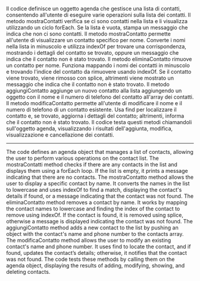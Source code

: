 
Il codice definisce un oggetto agenda che gestisce una lista di contatti, consentendo all'utente di eseguire varie operazioni sulla lista dei contatti. Il metodo mostraContatti verifica se ci sono contatti nella lista e li visualizza utilizzando un ciclo forEach. Se la lista è vuota, stampa un messaggio che indica che non ci sono contatti. Il metodo mostraContatto permette all'utente di visualizzare un contatto specifico per nome. Converte i nomi nella lista in minuscolo e utilizza indexOf per trovare una corrispondenza, mostrando i dettagli del contatto se trovato, oppure un messaggio che indica che il contatto non è stato trovato. Il metodo eliminaContatto rimuove un contatto per nome. Funziona mappando i nomi dei contatti in minuscolo e trovando l'indice del contatto da rimuovere usando indexOf. Se il contatto viene trovato, viene rimosso con splice, altrimenti viene mostrato un messaggio che indica che il contatto non è stato trovato. Il metodo aggiungiContatto aggiunge un nuovo contatto alla lista aggiungendo un oggetto con il nome e il numero di telefono del contatto all'array dei contatti. Il metodo modificaContatto permette all'utente di modificare il nome e il numero di telefono di un contatto esistente. Usa find per localizzare il contatto e, se trovato, aggiorna i dettagli del contatto; altrimenti, informa che il contatto non è stato trovato. Il codice testa questi metodi chiamandoli sull'oggetto agenda, visualizzando i risultati dell'aggiunta, modifica, visualizzazione e cancellazione dei contatti.

--------------------------------------------------------------------------------------------------------------------------------------------------------------------------------------------

The code defines an agenda object that manages a list of contacts, allowing the user to perform various operations on the contact list. The mostraContatti method checks if there are any contacts in the list and displays them using a forEach loop. If the list is empty, it prints a message indicating that there are no contacts. The mostraContatto method allows the user to display a specific contact by name. It converts the names in the list to lowercase and uses indexOf to find a match, displaying the contact's details if found, or a message indicating that the contact was not found. The eliminaContatto method removes a contact by name. It works by mapping the contact names to lowercase and finding the index of the contact to remove using indexOf. If the contact is found, it is removed using splice, otherwise a message is displayed indicating the contact was not found. The aggiungiContatto method adds a new contact to the list by pushing an object with the contact's name and phone number to the contacts array. The modificaContatto method allows the user to modify an existing contact's name and phone number. It uses find to locate the contact, and if found, updates the contact’s details; otherwise, it notifies that the contact was not found. The code tests these methods by calling them on the agenda object, displaying the results of adding, modifying, showing, and deleting contacts.
